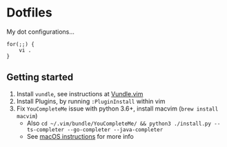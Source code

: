 # Dotfiles
My dot configurations...
```
for(;;) {
    vi .
}
```


## Getting started

1. Install `vundle`, see instructions at [Vundle.vim](https://github.com/VundleVim/Vundle.vim)
2. Install Plugins, by running `:PluginInstall` within vim
3. Fix `YouCompleteMe` issue with python 3.6+, install macvim (`brew install macvim`)
   - Also `cd ~/.vim/bundle/YouCompleteMe/ && python3 ./install.py --ts-completer --go-completer --java-completer`
   - See [macOS instructions](https://github.com/ycm-core/YouCompleteMe#macos) for more info
